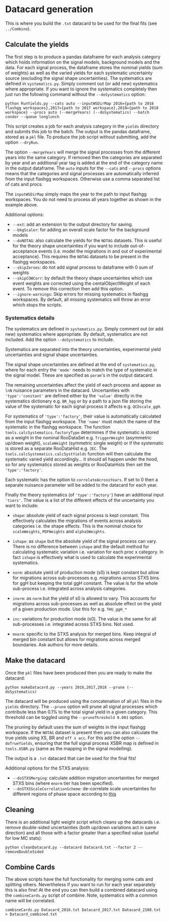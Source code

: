 # Datacard generation

This is where you build the `.txt` datacard to be used for the final fits (see `../Combine`).


## Calculate the yields

The first step is to produce a pandas dataframe for each analysis category which holds information on the signal models, background models and the data. For each signal process, the dataframe stores the nominal yields (sum of weights) as well as the varied yields for each systematic uncertainty source (excluding the signal shape uncertainties). The systematics are defined in `systematics.py`. Simply comment out (or add new) systematics where appropriate. If you want to ignore the systematics completely then just run the following command without the `--doSystematics` option:
```
python RunYields.py --cats auto --inputWSDirMap 2016={path to 2016 flashgg workspaces},2017={path to 2017 workspace},2018={path to 2018 workspace} --procs auto (--mergeYears) (--doSystematics) --batch condor --queue longlunch
```
This script creates a job for each analysis category in the `yields` directory and submits this job to the batch. The output is the pandas dataframe, stored as a `pkl` file. To produce the job script without submitting, add the option `--dryRun`.

The option `--mergeYears` will merge the signal processes from the different years into the same category. If removed then the categories are separated by year and an additional year tag is added at the end of the category name in the output dataframe. The `auto` inputs for the `--cats` and `--procs` options means that the categories and signal processes are automatically inferred from the input flashgg workspaces. Otherwise use a comma separated list of cats and procs.

The `inputWSDirMap` simply maps the year to the path to input flashgg workspaces. You do not need to process all years together as shown in the example above.

Additional options:

  * `--ext`: add an extension to the output directory for saving.
  * `--bkgScaler`: for adding an overall scale factor for the background models
  * `--doNOTAG`: also calculate the yields for the `NOTAG` datasets. This is useful for the theory shape uncertainties if you want to include out-of-acceptance events (i.e. model the migrations in and out of experimental acceptance). This requires the `NOTAG` datasets to be present in the flashgg workspaces.
  * `--skipZeroes`: do not add signal process to dataframe with 0 sum of weights
  * `--skipCOWCorr`: by default the theory shape uncertainties which use event weights are corrected using the centalObjectWeight of each event. To remove this correction then add this option.
  * `--ignore-warnings`: Skip errors for missing systematics in flashgg workspaces. By default, all missing systematics will throw an error which stops the scripts.

### Systematics details

The systematics are defined in `systematics.py`. Simply comment out (or add new) systematics where appropriate. By default, systematics are not included. Add the option `--doSystematics` to include.

Systematics are separated into the theory uncertainties, experimental yield uncertainties and signal shape uncertainties.

The signal shape uncertainties are defined at the end of `systematics.py`, where for each entry the `'mode'` needs to match the type of systematic in the signal model. These are specified as `param`'s in the output datacard.

The remaining uncertainties affect the yield of each process and appear as `lnN` nuisance parameters in the datacard. Uncertainties with `'type':'constant'` are defined either by the `'value'` directly in the systematics dictionary e.g. `BR_hgg` or by a path to a json file storing the value of the systematic for each signal process it affects e.g. `QCDscale_ggH`.

For systematics of `'type':'factory'`, their value is automatically calculated from the input flashgg workspace. The `'name'` must match the name of the systematic in the flashgg workspace. The function `tools.calcSystematics.factoryType` determines if the systematic is stored as a weight in the nominal RooDataSet e.g. `TriggerWeight` (asymmetric up/down weight), `scaleWeight` (symmetric single weight) or if the systematic is stored as a separate RooDataHist e.g. `JEC`. The `tools.calcSystematics.calcSystYields` function will then calculate the systematic varied yield accordingly... it should all happen under the hood, so for any systematics stored as weights or RooDataHists then set the `'type':'factory'`.

Each systematic has the option to `correlateAcrossYears`. If set to 0 then a separate nuisance parameter will be added to the datacard for each year.

Finally the theory systematics (of `'type':'factory'`) have an additional input `'tiers'`. The value is a list of the different effects of the uncertainty you want to include:

 * `shape`: absolute yield of each signal process is kept constant. This effectively calculates the migrations of events across analysis categories i.e. the shape effects. This is the nominal choice for `scaleWeights`, `PDFWeights` and `alphaSWeights`.

 * `ishape`: as `shape` but the absolute yield of the signal process can vary. There is no difference between `ishape` and the default method for calculating systematic variation i.e. variation for each proc x category. In fact `ishape` is effectively what is used to calculate the experimental systematics.

 * `norm`: absolute yield of production mode (s0) is kept constant but allow for migrations across sub-processes e.g. migrations across STXS bins for ggH but keeping the total ggH constant. The value is for the whole sub-process i.e. integrated across analysis categories.

 * `inorm`: as `norm` but the yield of s0 is allowed to vary. This accounts for migrations across sub-processes as well as absolute effect on the yield of a given production mode. Use this for e.g. `THU_ggH_*`

 * `inc`: variations for production mode (s0). The value is the same for all sub-processes i.e. integrated across STXS bins. Not used.

 * `mnorm`: specific to the STXS analysis for merged bins. Keep integral of merged bin constant but allows for migrations across merged boundaries. Ask authors for more details.

 
## Make the datacard

Once the `pkl` files have been produced then you are ready to make the datacard:
```
python makeDatacard.py --years 2016,2017,2018 --prune (--doSystematics)
```
The datacard will be produced using the concatenation of all `pkl` files in the `yields` directory. The `--prune` option will prune all signal processes which contribute less than 0.1% to the total signal yield in a given category. This threshold can be toggled using the `--pruneThreshold 0.001` option.

The pruning by default uses the sum of weights in the input flashgg workspace. If the `NOTAG` dataset is present then you can also calculate the true yields using XS, BR and `eff x acc`. For this add the option `--doTrueYields`, ensuring that the full signal process XSBR map is defined in `tools.XSBR.py` (same as the mapping in the signal modelling).

The output is a `.txt` datacard that can be used for the final fits!

Additional options for the STXS analysis:
 * `--doSTXSMerging`: calculate addition migration uncertainties for merged STXS bins (where `mnorm` tier has been specified).
 * `--doSTXSScaleCorrelationScheme`: de-correlate scale uncertainties for different regions of phase space according to [this](https://twiki.cern.ch/twiki/bin/viewauth/CMS/HiggsWG/SignalModelingTools)


## Cleaning

There is an additional light weight script which cleans up the datacards i.e. remove double-sided uncertainties (both up/down variations act in same direction) and all those with a factor greater than a specified value (useful for low MC stats): 
```
python cleanDatacard.py --datacard Datacard.txt --factor 2 --removeDoubleSided
```


## Combine Cards

The above scripts have the full functionality for merging some cats and splitting others. Nevertheless if you want to run for each year separately this is also fine! At the end you can then build a combined datacard using the `combineCards.py` script of combine. Note, systematics with a common name will be correlated.
```
combineCards.py Datacard_2016.txt Datacard_2017.txt Datacard_2108.txt > Datacard_combined.txt
```
